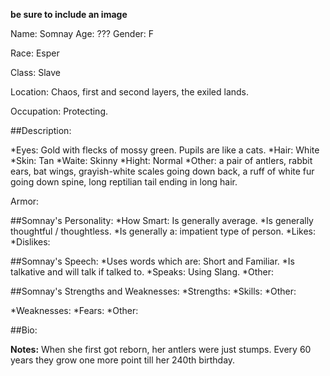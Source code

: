 
**be sure to include an image**

Name: Somnay
Age: ???
Gender: F

Race: Esper

Class: Slave

Location: Chaos, first and second layers, the exiled lands.

Occupation: Protecting.


##Description: 

*Eyes: Gold with flecks of mossy green. Pupils are like a cats. 
*Hair: White
*Skin: Tan
*Waite: Skinny
*Hight: Normal
*Other: a pair of antlers, rabbit ears, bat wings, grayish-white scales going down back, a ruff of white fur going down spine, long reptilian tail ending in long hair.

Armor:


##Somnay's Personality:
*How Smart: Is generally average.
*Is generally thoughtful / thoughtless.
*Is generally a: impatient type of person.
*Likes: 
*Dislikes: 

##Somnay's Speech:
*Uses words which are: Short and Familiar.
*Is talkative and will talk if talked to.
*Speaks: Using Slang.
*Other: 

##Somnay's Strengths and Weaknesses:
*Strengths: 
*Skills: 
*Other:

*Weaknesses: 
*Fears:
*Other: 


##Bio:

**Notes:**
When she first got reborn, her antlers were just stumps. Every 60 years they grow one more point till her 240th birthday.